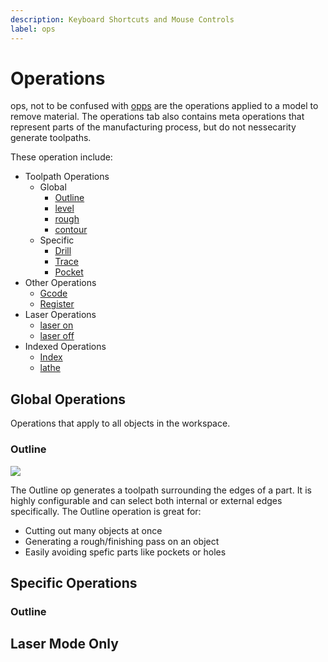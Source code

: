 ```yaml
---
description: Keyboard Shortcuts and Mouse Controls
label: ops
---
```


# Operations

ops, not to be confused with [opps](https://knowyourmeme.com/memes/opp-opps) are the operations applied to a model to remove material. The operations tab also contains meta operations that represent parts of the manufacturing process, but do not nessecarity generate toolpaths.

These operation include:

- Toolpath Operations
  - Global
    - [Outline](#outline)
    - [level](#level)
    - [rough](#rough)
    - [contour](#contour)
  - Specific
    - [Drill](#drill)
    - [Trace](#trace)
    - [Pocket](#pocket)
- Other Operations
  - [Gcode](#gcode)
  - [Register](#register)
- Laser Operations
  - [laser on](#laser-on)
  - [laser off](#laser-off) 
- Indexed Operations
  - [Index](#index)
  - [lathe](#lathe)


## Global Operations

Operations that apply to all objects in the workspace. 

### Outline

![](/img/CAM/outlineExample.png)

The Outline op generates a toolpath surrounding the edges of a part. It is highly configurable and can select both internal or external edges specifically. The Outline operation is great for:

- Cutting out many objects at once
- Generating a rough/finishing pass on an object
- Easily avoiding spefic parts like pockets or holes

## Specific Operations

### Outline
 
## Laser Mode Only



